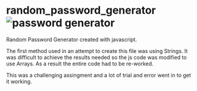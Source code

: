 # random_password_generator![password generator](https://user-images.githubusercontent.com/89872694/135550225-9b62064a-e383-4622-935f-82f3e8a7dcc3.png)

Random Password Generator created with javascript. 

The first method used in an attempt to create this file was using Strings. It was difficult to achieve the results needed so the js code was modified to use Arrays. As a result the entire code had to be re-worked.

This was a challenging assingment and a lot of trial and error went in to get it working. 
